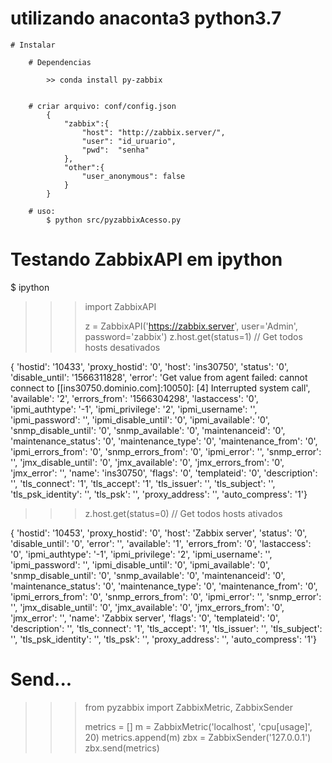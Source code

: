 # utilizando anaconta3 python3.7

    # Instalar

        # Dependencias

            >> conda install py-zabbix


        # criar arquivo: conf/config.json
            {
                "zabbix":{
                    "host": "http://zabbix.server/",
                    "user": "id_uruario",
                    "pwd":  "senha"
                },
                "other":{
                    "user_anonymous": false
                }
            }

        # uso:
            $ python src/pyzabbixAcesso.py



# Testando ZabbixAPI em ipython

$ ipython
>>>
>>> import ZabbixAPI 
>>>
>>> z = ZabbixAPI('https://zabbix.server', user='Admin', password='zabbix')
>>> z.host.get(status=1) // Get todos hosts desativados

{ 'hostid': '10433',
  'proxy_hostid': '0',
  'host': 'ins30750',
  'status': '0',
  'disable_until': '1566311828',
  'error': 'Get value from agent failed: cannot connect to [[ins30750.dominio.com]:10050]: [4] Interrupted system call',
  'available': '2',
  'errors_from': '1566304298',
  'lastaccess': '0',
  'ipmi_authtype': '-1',
  'ipmi_privilege': '2',
  'ipmi_username': '',
  'ipmi_password': '',
  'ipmi_disable_until': '0',
  'ipmi_available': '0',
  'snmp_disable_until': '0',
  'snmp_available': '0',
  'maintenanceid': '0',
  'maintenance_status': '0',
  'maintenance_type': '0',
  'maintenance_from': '0',
  'ipmi_errors_from': '0',
  'snmp_errors_from': '0',
  'ipmi_error': '',
  'snmp_error': '',
  'jmx_disable_until': '0',
  'jmx_available': '0',
  'jmx_errors_from': '0',
  'jmx_error': '',
  'name': 'ins30750',
  'flags': '0',
  'templateid': '0',
  'description': '',
  'tls_connect': '1',
  'tls_accept': '1',
  'tls_issuer': '',
  'tls_subject': '',
  'tls_psk_identity': '',
  'tls_psk': '',
  'proxy_address': '',
  'auto_compress': '1'}






>>> z.host.get(status=0) // Get todos hosts ativados

{ 'hostid': '10453',
  'proxy_hostid': '0',
  'host': 'Zabbix server',
  'status': '0',
  'disable_until': '0',
  'error': '',
  'available': '1',
  'errors_from': '0',
  'lastaccess': '0',
  'ipmi_authtype': '-1',
  'ipmi_privilege': '2',
  'ipmi_username': '',
  'ipmi_password': '',
  'ipmi_disable_until': '0',
  'ipmi_available': '0',
  'snmp_disable_until': '0',
  'snmp_available': '0',
  'maintenanceid': '0',
  'maintenance_status': '0',
  'maintenance_type': '0',
  'maintenance_from': '0',
  'ipmi_errors_from': '0',
  'snmp_errors_from': '0',
  'ipmi_error': '',
  'snmp_error': '',
  'jmx_disable_until': '0',
  'jmx_available': '0',
  'jmx_errors_from': '0',
  'jmx_error': '',
  'name': 'Zabbix server',
  'flags': '0',
  'templateid': '0',
  'description': '',
  'tls_connect': '1',
  'tls_accept': '1',
  'tls_issuer': '',
  'tls_subject': '',
  'tls_psk_identity': '',
  'tls_psk': '',
  'proxy_address': '',
  'auto_compress': '1'}


# Send...
>>> from pyzabbix import ZabbixMetric, ZabbixSender
>>>
>>> metrics = []
>>> m = ZabbixMetric('localhost', 'cpu[usage]', 20)
>>> metrics.append(m)
>>> zbx = ZabbixSender('127.0.0.1')
>>> zbx.send(metrics)
